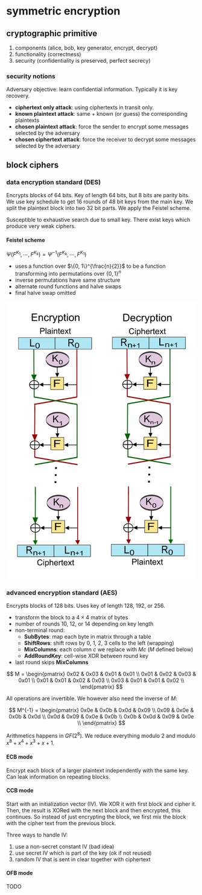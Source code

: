 # symmetric encryption

## cryptographic primitive

1. components (alice, bob, key generator, encrypt, decrypt)
2. functionality (correctness)
3. security (confidentiality is preserved, perfect secrecy)

### security notions

Adversary objective: learn confidential information. Typically it is key recovery.

- **ciphertext only attack**: using ciphertexts in transit only.
- **known plaintext attack**: same + known (or guess) the corresponding plaintexts
- **chosen plaintext attack**: force the sender to encrypt some messages selected by the adversary
- **chosen ciphertext attack**: force the receiver to decrypt some messages selected by the adversary

## block ciphers

### data encryption standard (DES)

Encrypts blocks of 64 bits. Key of length 64 bits, but 8 bits are parity bits. We use key schedule to get 16 rounds of 48 bit keys from the main key. We split the plaintext block into two 32 bit parts. We apply the Feistel scheme.

Susceptible to exhaustive search due to small key. There exist keys which produce very weak ciphers.

#### Feistel scheme

$\Psi(F^{K_1}, \cdots, F^{K_k}) = \Psi^{-1}(F^{K_k}, \cdots, F^{K_1})$

- uses a function over $\{0, 1\}^{\frac{n}{2}}$ to be a function transforming into permutations over $\{0, 1\}^n$
- inverse permutations have same structure
- alternate round functions and halve swaps
- final halve swap omitted

![Feistel scheme](./assets/feistel_scheme.png)

### advanced encryption standard (AES)

Encrypts blocks of 128 bits. Uses key of length 128, 192, or 256.

- transform the block to a $4 \times 4$ matrix of bytes
- number of rounds 10, 12, or 14 depending on key length
- non-terminal round:
  - **SubBytes**: map each byte in matrix through a table
  - **ShiftRows**: shift rows by 0, 1, 2, 3 cells to the left (wrapping)
  - **MixColumns**: each column $c$ we replace with $Mc$ ($M$ defined below)
  - **AddRoundKey**: cell-wise XOR between round key
- last round skips **MixColumns**

$$
M = \begin{pmatrix}
	0x02 & 0x03 & 0x01 & 0x01 \\
	0x01 & 0x02 & 0x03 & 0x01 \\
	0x01 & 0x01 & 0x02 & 0x03 \\
	0x03 & 0x01 & 0x01 & 0x02 \\
\end{pmatrix}
$$

All operations are invertible. We however also need the inverse of $M$:

$$
M^{-1} = \begin{pmatrix}
	0x0e & 0x0b & 0x0d & 0x09 \\
	0x09 & 0x0e & 0x0b & 0x0d \\
	0x0d & 0x09 & 0x0e & 0x0b \\
	0x0b & 0x0d & 0x09 & 0x0e \\
\end{pmatrix}
$$

Arithmetics happens in $GF(2^8)$. We reduce everything modulo 2 and modulo $x^8 + x^4 + x^3 + x + 1$.

#### ECB mode

Encrypt each block of a larger plaintext independently with the same key. Can leak information on repeating blocks.

#### CCB mode

Start with an initialization vector (IV). We XOR it with first block and cipher it. Then, the result is XORed with the next block and then encrypted, this continues. So instead of just encrypting the block, we first mix the block with the cipher text from the previous block.

Three ways to handle IV:

1. use a non-secret constant IV (bad idea)
2. use secret IV which is part of the key (ok if not reused)
3. random IV that is sent in clear together with ciphertext

#### OFB mode

TODO
